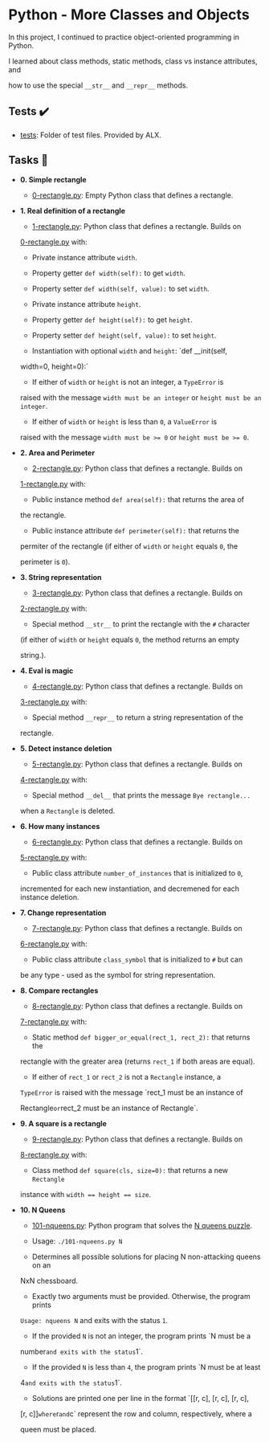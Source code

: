 # Python - More Classes and Objects



In this project, I continued to practice object-oriented programming in Python.

I learned about class methods, static methods, class vs instance attributes, and

how to use the special `__str__` and `__repr__` methods.



## Tests :heavy_check_mark:



* [tests](./tests): Folder of test files. Provided by ALX.



## Tasks :page_with_curl:



* **0. Simple rectangle**

  * [0-rectangle.py](./0-rectangle.py): Empty Python class that defines a rectangle.
  


* **1. Real definition of a rectangle**

  * [1-rectangle.py](./1-rectangle.py): Python class that defines a rectangle. Builds on
  
  [0-rectangle.py](./0-rectangle.py) with:
  
    * Private instance attribute `width`.
    
    * Property getter `def width(self):` to get `width`.
    
    * Property setter `def width(self, value):` to set `width`.
    
    * Private instance attribute `height`.
    
    * Property getter `def height(self):` to get `height`.
    
    * Property setter `def height(self, value):` to set `height`.
    
    * Instantiation with optional `width` and `height`: `def __init(self,
    
    width=0, height=0):`
    
  * If either of `width` or `height` is not an integer, a `TypeError` is
  
  raised with the message `width must be an integer` or `height must be an integer`.
  
  * If either of `width` or `height` is less than `0`, a `ValueError` is
  
  raised with the message `width must be >= 0` or `height must be >= 0`.
  


* **2. Area and Perimeter**

  * [2-rectangle.py](./2-rectangle.py): Python class that defines a rectangle. Builds on
  
  [1-rectangle.py](./1-rectangle.py) with:
  
    * Public instance method `def area(self):` that returns the area of
    
    the rectangle.
    
    * Public instance attribute `def perimeter(self):` that returns the
    
    permiter of the rectangle (if either of `width` or `height` equals `0`, the
    
    perimeter is `0`).
    


* **3. String representation**

  * [3-rectangle.py](./3-rectangle.py): Python class that defines a rectangle. Builds on
  
  [2-rectangle.py](./2-rectangle.py) with:
  
    * Special method `__str__` to print the rectangle with the `#` character
    
    (if either of `width` or `height` equals `0`, the method returns an empty
    
    string.).
    


* **4. Eval is magic**

  * [4-rectangle.py](./4-rectangle.py): Python class that defines a rectangle. Builds on
  
  [3-rectangle.py](./3-rectangle.py) with:
  
    * Special method `__repr__` to return a string representation of the
    
    rectangle.
    


* **5. Detect instance deletion**

  * [5-rectangle.py](./5-rectangle.py): Python class that defines a rectangle. Builds on
  
  [4-rectangle.py](./4-rectangle.py) with:
  
    * Special method `__del__` that prints the message `Bye rectangle...`
    
    when a `Rectangle` is deleted.
    


* **6. How many instances**

  * [6-rectangle.py](./6-rectangle.py): Python class that defines a rectangle. Builds on
  
  [5-rectangle.py](./5-rectangle.py) with:
  
    * Public class attribute `number_of_instances` that is initialized to `0`,
    
    incremented for each new instantiation, and decremened for each instance deletion.
    


* **7. Change representation**

  * [7-rectangle.py](./7-rectangle.py): Python class that defines a rectangle. Builds on
  
  [6-rectangle.py](./6-rectangle.py) with:
  
    * Public class attribute `class_symbol` that is initialized to `#` but can
    
    be any type - used as the symbol for string representation.
    


* **8. Compare rectangles**

  * [8-rectangle.py](./8-rectangle.py): Python class that defines a rectangle. Builds on
  
  [7-rectangle.py](./7-rectangle.py) with:
  
    * Static method `def bigger_or_equal(rect_1, rect_2):` that returns the
    
    rectangle with the greater area (returns `rect_1` if both areas are equal).
    
    * If either of `rect_1` or `rect_2` is not a `Rectangle` instance, a
    
    `TypeError` is raised with the message `rect_1 must be an instance of
    
    Rectangle` or `rect_2 must be an instance of Rectangle`.
    


* **9. A square is a rectangle**

  * [9-rectangle.py](./9-rectangle.py): Python class that defines a rectangle. Builds on
  
  [8-rectangle.py](./8-rectangle.py) with:
  
    * Class method `def square(cls, size=0):` that returns a new `Rectangle`
    
    instance with `width == height == size`.
    


* **10. N Queens**

  * [101-nqueens.py](./101-nqueens.py): Python program that solves the [N queens puzzle](https://en.wikipedia.org/wiki/Eight_queens_puzzle).
  
  * Usage: `./101-nqueens.py N`
  
  * Determines all possible solutions for placing N non-attacking queens on an
  
  NxN chessboard.
  
  * Exactly two arguments must be provided. Otherwise, the program prints
  
  `Usage: nqueens N` and exits with the status `1`.
  
  * If the provided `N` is not an integer, the program prints `N must be a
  
  number` and exits with the status `1`.
  
  * If the provided `N` is less than `4`, the program prints `N must be at least
  
  4` and exits with the status `1`.
  
  * Solutions are printed one per line in the format `[[r, c], [r, c], [r, c],
  
  [r, c]]` where `r` and `c` represent the row and column, respectively, where a
  
  queen must be placed.